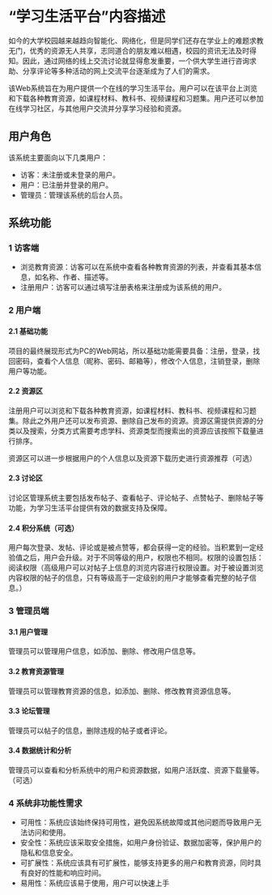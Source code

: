 # “学习生活平台”内容描述

如今的大学校园越来越趋向智能化、网络化，但是同学们还存在学业上的难题求教无门，优秀的资源无人共享，志同道合的朋友难以相遇，校园的资讯无法及时得知。因此，通过网络的线上交流讨论就显得愈发重要，一个供大学生进行咨询求助、分享评论等多种活动的网上交流平台逐渐成为了人们的需求。

该Web系统旨在为用户提供一个在线的学习生活平台。用户可以在该平台上浏览和下载各种教育资源，如课程材料、教科书、视频课程和习题集。用户还可以参加在线学习社区，与其他用户交流并分享学习经验和资源。

## 用户角色

该系统主要面向以下几类用户：

* 访客：未注册或未登录的用户。
* 用户：已注册并登录的用户。
* 管理员：管理该系统的后台人员。

## 系统功能

### 1 访客端

* 浏览教育资源：访客可以在系统中查看各种教育资源的列表，并查看其基本信息，如名称、作者、描述等。
* 注册用户：访客可以通过填写注册表格来注册成为该系统的用户。

### 2 用户端

#### 2.1 基础功能

项目的最终展现形式为PC的Web网站，所以基础功能需要具备：注册，登录，找回密码，查看个人信息（昵称、密码、邮箱等），修改个人信息，注销登录，删除用户等功能。

#### 2.2 资源区

注册用户可以浏览和下载各种教育资源，如课程材料、教科书、视频课程和习题集。除此之外用户还可以发布资源、删除自己发布的资源。资源区需提供资源的分类以及搜索，分类方式需要考虑学科、资源类型而搜索出的资源应该按照下载量进行排序。

资源区可以进一步根据用户的个人信息以及资源下载历史进行资源推荐（可选）

#### 2.3 讨论区

讨论区管理系统主要包括发布帖子、查看帖子、评论帖子、点赞帖子、删除帖子等功能，为学习生活平台提供有效的数据支持及保障。

#### 2.4 积分系统（可选）

用户每次登录、发帖、评论或是被点赞等，都会获得一定的经验。当积累到一定经验值之后，用户会升级。对于不同等级的用户，权限也不相同。权限的设置包括：阅读权限（高级用户可以对帖子上信息的浏览内容进行权限设置。对于被设置浏览内容权限的帖子的信息，只有等级高于一定级别的用户才能够查看完整的帖子信息。）

### 3 管理员端

#### 3.1 用户管理

管理员可以管理用户信息，如添加、删除、修改用户信息等。

#### 3.2 教育资源管理

管理员可以管理教育资源的信息，如添加、删除、修改教育资源信息等。

#### 3.3 论坛管理

管理员可以帖子的信息，删除违规的帖子或者评论。

#### 3.4 数据统计和分析

管理员可以查看和分析系统中的用户和资源数据，如用户活跃度、资源下载量等。（可选）

### 4 系统非功能性需求

* 可用性：系统应该始终保持可用性，避免因系统故障或其他问题而导致用户无法访问和使用。
* 安全性：系统应该采取安全措施，如用户身份验证、数据加密等，保护用户的隐私和信息安全。
* 可扩展性：系统应该具有可扩展性，能够支持更多的用户和教育资源，同时具有良好的性能和响应时间。
* 易用性：系统应该易于使用，用户可以快速上手